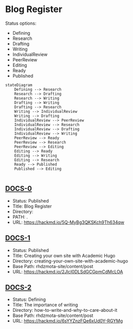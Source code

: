 # Blog Register

Status options:
* Defining
* Research
* Drafting
* Writing
* IndividualReview
* PeerReview
* Editing
* Ready
* Published


```mermaid
stateDiagram
    Defining --> Research
    Research --> Drafting
    Research --> Writing
    Drafting --> Writing
    Drafting --> Research
    Writing --> IndividualReview
    Writing --> Drafting
    IndividualReview --> PeerReview
    IndividualReview --> Research
    IndividualReview --> Drafting
    IndividualReview --> Writing
    PeerReview --> Ready
    PeerReview --> Research
    PeerReview --> Editing
    Editing --> Ready
    Editing --> Writing
    Editing --> Research
    Ready --> Published
    Published --> Editing
    
```

## [DOCS-0](https://hackmd.io/5Q-MyBg3QKSKch9Th634qw)
* Status: Published
* Title: Blog Register
* Directory:
* PATH: .
* URL: https://hackmd.io/5Q-MyBg3QKSKch9Th634qw

## [DOCS-1](https://hackmd.io/2JlcI0DLSdGCGpmCdMcLOA)
* Status: Published
* Title: Creating your own site with Academic Hugo
* Directory: creating-your-own-site-with-academic-hugo
* Base Path: rhdzmota-site/content/post
* URL: https://hackmd.io/2JlcI0DLSdGCGpmCdMcLOA

## [DOCS-2](https://hackmd.io/6sYYZnzFQe6xUd0Y-RGYMg)
* Status: Defining
* Title: The importance of writing
* Directory: how-to-write-and-why-to-care-about-it
* Base Path: rhdzmota-site/content/post
* URL: https://hackmd.io/6sYYZnzFQe6xUd0Y-RGYMg
